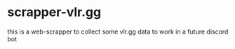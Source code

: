 # scrapper-vlr.gg

this is a web-scrapper to collect some vlr.gg data to work in a future discord bot
